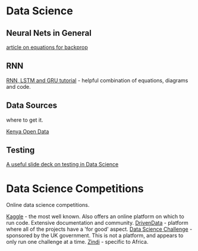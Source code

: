# Data Science

## Neural Nets in General
[article on equations for backprop](https://sudeepraja.github.io/Neural/)

## RNN
[RNN, LSTM and GRU tutorial](https://jhui.github.io/2017/03/15/RNN-LSTM-GRU/) - helpful combination of equations, diagrams and code.

## Data Sources
where to get it.

[Kenya Open Data](https://www.opendata.go.ke/)

## Testing

[A useful slide deck on testing in Data Science](https://static1.squarespace.com/static/596fbcc8f14aa1e62eb10b3e/t/5cab24e90d92973163575249/1554719986992/2_NickRadcliffe_science-of-bad-data-datatech-2019-with-builds-FOR+PRESENTATION.pdf)

# Data Science Competitions
Online data science competitions.

[Kaggle](https://www.kaggle.com/) - the most well known. Also offers an online platform on which to run code. Extensive documentation and community.
[DrivenData](https://www.drivendata.org) - platform where all of the projects have a 'for good' aspect.
[Data Science Challenge](https://www.datasciencechallenge.org/) - sponsored by the UK government. This is not a platform, and appears to only run one challenge at a time.
[Zindi](https://zindi.africa/) - specific to Africa.
